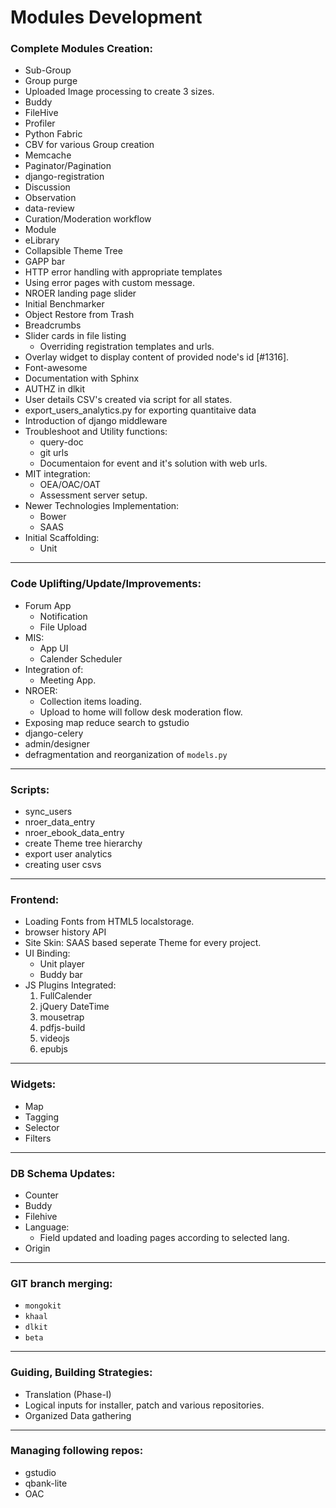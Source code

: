 # Modules Development

### Complete Modules Creation:
- Sub-Group
- Group purge
- Uploaded Image processing to create 3 sizes.
- Buddy
- FileHive
- Profiler
- Python Fabric
- CBV for various Group creation
- Memcache
- Paginator/Pagination
- django-registration
- Discussion
- Observation
- data-review
- Curation/Moderation workflow
- Module
- eLibrary
- Collapsible Theme Tree
- GAPP bar
- HTTP error handling with appropriate templates
- Using error pages with custom message.
- NROER landing page slider
- Initial Benchmarker
- Object Restore from Trash
- Breadcrumbs
- Slider cards in file listing
	- Overriding registration templates and urls.
- Overlay widget to display content of provided node's id [#1316].
- Font-awesome
- Documentation with Sphinx
- AUTHZ in dlkit
- User details CSV's created via script for all states.
- export_users_analytics.py for exporting quantitaive data
- Introduction of django middleware
- Troubleshoot and Utility functions:
	- query-doc
	- git urls
	- Documentaion for event and it's solution with web urls.
- MIT integration:
	- OEA/OAC/OAT
	- Assessment server setup.
- Newer Technologies Implementation:
	- Bower
	- SAAS
- Initial Scaffolding:
	- Unit

---

### Code Uplifting/Update/Improvements:
- Forum App
	- Notification
	- File Upload
- MIS:
	- App UI
	- Calender Scheduler
- Integration of:
	- Meeting App.
- NROER: 
	- Collection items loading.
	- Upload to home will follow desk moderation flow.
- Exposing map reduce search to gstudio
- django-celery
- admin/designer
- defragmentation and reorganization of `models.py`

---

### Scripts:
- sync_users
- nroer_data_entry
- nroer_ebook_data_entry
- create Theme tree hierarchy
- export user analytics
- creating user csvs

---

### Frontend:
- Loading Fonts from HTML5 localstorage.
- browser history API
- Site Skin: SAAS based seperate Theme for every project.
- UI Binding:
	- Unit player
	- Buddy bar
- JS Plugins Integrated:
	1. FullCalender
	2. jQuery DateTime
	3. mousetrap
	4. pdfjs-build
	5. videojs
	6. epubjs

---

### Widgets:
- Map
- Tagging
- Selector
- Filters

---

### DB Schema Updates:
- Counter
- Buddy
- Filehive
- Language:
	- Field updated and loading pages according to selected lang.
- Origin

---

### GIT branch merging:
- `mongokit`
- `khaal`
- `dlkit`
- `beta`

---

### Guiding, Building Strategies:
- Translation (Phase-I)
- Logical inputs for installer, patch and various repositories.
- Organized Data gathering 

---

### Managing following repos:
- gstudio
- qbank-lite
- OAC
